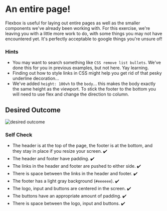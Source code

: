 # An entire page!

Flexbox is useful for laying out entire pages as well as the smaller components we've already been working with. For this exercise, we're leaving you with a little more work to do, with some things you may not have encountered yet. It's perfectly acceptable to google things you're unsure of!

### Hints
- You may want to search something like `CSS remove list bullets`.  We've done this for you in previous examples, but not here. Yay learning.
- Finding out how to style links in CSS might help you get rid of that pesky underline decoration...
- We've added `height: 100vh` to the `body`... this makes the body exactly the same height as the viewport. To stick the footer to the bottom you will need to use flex and change the direction to column.

## Desired Outcome
![desired outcome](./desired-outcome.png)

### Self Check

- The header is at the top of the page, the footer is at the bottom, and they stay in place if you resize your screen. ✔️
- The header and footer have padding. ✔️
- The links in the header and footer are pushed to either side. ✔️
- There is space between the links in the header and footer. ✔️
- The footer has a light gray background (`#eeeeee`). ✔️
- The logo, input and buttons are centered in the screen. ✔️
- The buttons have an appropriate amount of padding. ✔️
- There is space between the logo, input and buttons. ✔️

